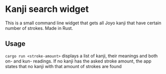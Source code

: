 # Kanji search widget
This is a small command line widget that gets all Joyo kanji that have certain number of strokes. Made in Rust.

## Usage
`cargo run <stroke-amount>` displays a list of kanji, their meanings and both on- and kun- readings.
If no kanji has the asked stroke amount, the app states that no kanji with that amount of strokes are found

